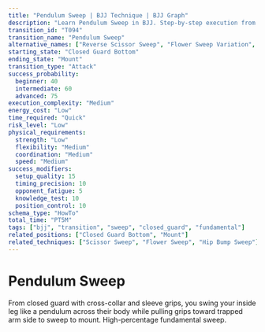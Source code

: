 ```yaml
---
title: "Pendulum Sweep | BJJ Technique | BJJ Graph"
description: "Learn Pendulum Sweep in BJJ. Step-by-step execution from Closed Guard Bottom to Mount. Success: Beginner 40%, Intermediate 60%, Advanced 75%."
transition_id: "T094"
transition_name: "Pendulum Sweep"
alternative_names: ["Reverse Scissor Sweep", "Flower Sweep Variation", "Pendular Sweep"]
starting_state: "Closed Guard Bottom"
ending_state: "Mount"
transition_type: "Attack"
success_probability:
  beginner: 40
  intermediate: 60
  advanced: 75
execution_complexity: "Medium"
energy_cost: "Low"
time_required: "Quick"
risk_level: "Low"
physical_requirements:
  strength: "Low"
  flexibility: "Medium"
  coordination: "Medium"
  speed: "Medium"
success_modifiers:
  setup_quality: 15
  timing_precision: 10
  opponent_fatigue: 5
  knowledge_test: 10
  position_control: 10
schema_type: "HowTo"
total_time: "PT5M"
tags: ["bjj", "transition", "sweep", "closed_guard", "fundamental"]
related_positions: ["Closed Guard Bottom", "Mount"]
related_techniques: ["Scissor Sweep", "Flower Sweep", "Hip Bump Sweep"]
---
```


# Pendulum Sweep

From closed guard with cross-collar and sleeve grips, you swing your inside leg like a pendulum across their body while pulling grips toward trapped arm side to sweep to mount. High-percentage fundamental sweep.
